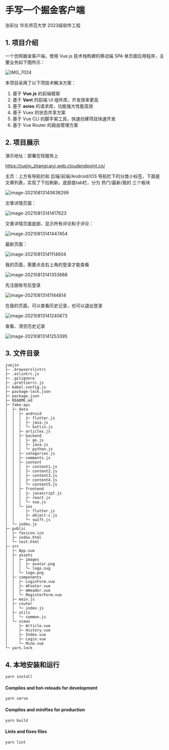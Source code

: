# 手写一个掘金客户端
张彩仪 华东师范大学 2023级软件工程

## 1. 项目介绍

一个仿照掘金客户端，使用 Vue.js 技术栈构建的移动端 SPA 单页面应用程序，主要业务如下图所示：

![IMG_7024](https://caiyiimg.oss-cn-shanghai.aliyuncs.com/typora/20210813142202.PNG)

本项目采用了以下项技术解决方案：

1. 基于 **Vue.js** 的前端框架
2. 基于 **Vant** 的前端 UI 组件库，开发效率更高
3. 基于 **axios** 的请求库，功能强大性能高效
4. 基于 Vuex 的状态共享方案
5. 基于 Vue CLI 的脚手架工具，快速创建项目快速开发
6. 基于 Vue Router 的路由管理方案

## 2. 项目展示

演示地址：部署在轻服务上

https://juejin_zhangcaiyi.web.cloudendpoint.cn/

主页：上方有导航栏和 后端/前端/Android/IOS 导航栏下的分类小标签，下面是文章列表，实现了下拉刷新，底部是tab栏，分为 热门/最新/我的 三个板块

![image-20210813140638299](https://caiyiimg.oss-cn-shanghai.aliyuncs.com/typora/20210813143841.png)

文章详情页面：

![image-20210813141417623](https://caiyiimg.oss-cn-shanghai.aliyuncs.com/typora/20210813144049.png)

文章详情页面底部，显示所有评论和子评论：

![image-20210813141447454](https://caiyiimg.oss-cn-shanghai.aliyuncs.com/typora/20210813143845.png)

最新页面：

![image-20210813141114604](https://caiyiimg.oss-cn-shanghai.aliyuncs.com/typora/20210813143848.png)

我的页面，需要点击右上角的登录才能查看

![image-20210813141353688](https://caiyiimg.oss-cn-shanghai.aliyuncs.com/typora/20210813143851.png)

先注册账号后登录

![image-20210813141144814](https://caiyiimg.oss-cn-shanghai.aliyuncs.com/typora/20210813144113.png)

在我的页面，可以查看历史记录，也可以退出登录

![image-20210813141240673](https://caiyiimg.oss-cn-shanghai.aliyuncs.com/typora/20210813143854.png)

查看、清空历史记录

![image-20210813141253395](https://caiyiimg.oss-cn-shanghai.aliyuncs.com/typora/20210813144137.png)



## 3. 文件目录

```
juejin
├─ .browserslistrc
├─ .eslintrc.js
├─ .gitignore
├─ .prettierrc.js
├─ babel.config.js
├─ package-lock.json
├─ package.json
├─ README.md
├─ fake-api
│  ├─ data
│  │  ├─ android
│  │  │  ├─ flutter.js
│  │  │  ├─ java.js
│  │  │  └─ kotlin.js
│  │  ├─ articles.js
│  │  ├─ backend
│  │  │  ├─ go.js
│  │  │  ├─ java.js
│  │  │  └─ python.js
│  │  ├─ categories.js
│  │  ├─ comments.js
│  │  ├─ content
│  │  │  ├─ content1.js
│  │  │  ├─ content2.js
│  │  │  ├─ content3.js
│  │  │  ├─ content4.js
│  │  │  └─ content5.js
│  │  ├─ frontend
│  │  │  ├─ javascript.js
│  │  │  ├─ react.js
│  │  │  └─ vue.js
│  │  └─ ios
│  │     ├─ flutter.js
│  │     ├─ object-c.js
│  │     └─ swift.js
│  └─ index.js
├─ public
│  ├─ favicon.ico
│  ├─ index.html
│  └─ test.html
├─ src
│  ├─ App.vue
│  ├─ assets
│  │  ├─ images
│  │  │  ├─ avatar.png
│  │  │  └─ logo.svg
│  │  └─ logo.png
│  ├─ components
│  │  ├─ LoginForm.vue
│  │  ├─ mFooter.vue
│  │  ├─ mHeader.vue
│  │  └─ RegisterForm.vue
│  ├─ main.js
│  ├─ router
│  │  └─ index.js
│  ├─ utils
│  │  └─ common.js
│  └─ views
│     ├─ Article.vue
│     ├─ History.vue
│     ├─ Index.vue
│     ├─ Login.vue
│     └─ Mine.vue
└─ yarn.lock

```

## 4. 本地安装和运行

```
yarn install
```

#### Compiles and hot-reloads for development

```
yarn serve
```

#### Compiles and minifies for production

```
yarn build
```

#### Lints and fixes files

```
yarn lint
```

